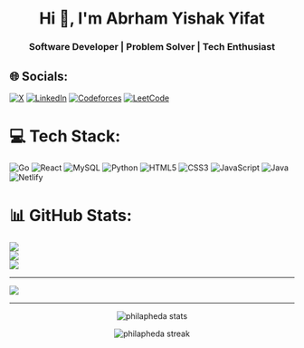 <h1 align="center">Hi 👋, I'm Abrham Yishak Yifat</h1>
<h3 align="center">Software Developer | Problem Solver | Tech Enthusiast</h3>


## 🌐 Socials:

[![X](https://img.shields.io/badge/X-black.svg?logo=X&logoColor=white)](https://x.com/abrhamyishak)
[![LinkedIn](https://img.shields.io/badge/LinkedIn-0A66C2.svg?logo=linkedin&logoColor=white)](https://linkedin.com/in/abrham%20yishak%20yifat)
[![Codeforces](https://img.shields.io/badge/Codeforces-1F8ACB.svg?logo=codeforces&logoColor=white)](https://codeforces.com/profile/ab_best)
[![LeetCode](https://img.shields.io/badge/LeetCode-FFA116.svg?logo=leetcode&logoColor=white)](https://leetcode.com/abrhamyishak)


# 💻 Tech Stack:
![Go](https://img.shields.io/badge/go-%2300ADD8.svg?style=for-the-badge&logo=go&logoColor=white) ![React](https://img.shields.io/badge/react-%2320232a.svg?style=for-the-badge&logo=react&logoColor=%2361DAFB) ![MySQL](https://img.shields.io/badge/mysql-4479A1.svg?style=for-the-badge&logo=mysql&logoColor=white) ![Python](https://img.shields.io/badge/python-3670A0?style=for-the-badge&logo=python&logoColor=ffdd54) ![HTML5](https://img.shields.io/badge/html5-%23E34F26.svg?style=for-the-badge&logo=html5&logoColor=white) ![CSS3](https://img.shields.io/badge/css3-%231572B6.svg?style=for-the-badge&logo=css3&logoColor=white) ![JavaScript](https://img.shields.io/badge/javascript-%23323330.svg?style=for-the-badge&logo=javascript&logoColor=%23F7DF1E) ![Java](https://img.shields.io/badge/java-%23ED8B00.svg?style=for-the-badge&logo=openjdk&logoColor=white) ![Netlify](https://img.shields.io/badge/netlify-%23000000.svg?style=for-the-badge&logo=netlify&logoColor=#00C7B7)

# 📊 GitHub Stats:
![](https://github-readme-stats.vercel.app/api?username=philapheda&theme=dark&hide_border=false&include_all_commits=false&count_private=false)<br/>
![](https://nirzak-streak-stats.vercel.app/?user=philapheda&theme=dark&hide_border=false)<br/>
![](https://github-readme-stats.vercel.app/api/top-langs/?username=philapheda&theme=dark&hide_border=false&include_all_commits=false&count_private=false&layout=compact)

---
[![](https://visitcount.itsvg.in/api?id=philapheda&icon=0&color=0)](https://visitcount.itsvg.in)

<!-- Proudly created with GPRM ( https://gprm.itsvg.in ) -->


---

<p align="center">
  <img src="https://github-readme-stats.vercel.app/api?username=philapheda&show_icons=true&theme=radical" alt="philapheda stats"/>
</p>

<p align="center">
  <img src="https://github-readme-streak-stats.herokuapp.com/?user=philapheda&theme=radical" alt="philapheda streak"/>
</p>
